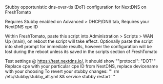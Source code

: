 Stubby opportunistic dns-over-tls (DoT) configuration for NextDNS on FreshTomato

Requires Stubby enabled on Advanced > DHCP/DNS tab, Requires your NextDNS cpe ID

Within FreshTomato, paste this script into Administration > Scripts > WAN Up (main), on reboot the script will take effect.
Optionally paste the script into shell prompt for immediate results, however the configuration will be lost during the reboot unless its saved in the scripts section of FreshTomato

Test settings @ https://test.nextdns.io/, it should show ""protocol": "DOT""
Replace cpe with your particular cpe ID from NextDNS, replace devicename with your choosing
To revert your stubby changes:
'''
rm /etc/stubby/stubby_alt.yml && service stubby restart
'''
